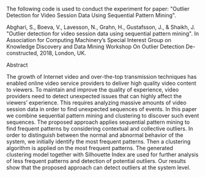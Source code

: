 The following code is used to conduct the experiment for paper: "Outlier Detection for Video Session Data Using Sequential Pattern Mining".

Abghari, S., Boeva, V., Lavesson, N., Grahn, H., Gustafsson, J., & Shaikh, J. "Outlier detection for video session data using sequential pattern mining". 
In Association for Computing Machinery’s Special Interest Group on Knowledge Discovery and Data Mining Workshop On Outlier Detection De-constructed, 2018, London, UK.

Abstract

The growth of Internet video and over-the-top transmission techniques has enabled online video service providers to deliver high quality video content to viewers. 
To maintain and improve the quality of experience, video providers need to detect unexpected issues that can highly affect the viewers’ experience. This requires 
analyzing massive amounts of video session data in order to find unexpected sequences of events. In this paper we combine sequential pattern mining and clustering
to discover such event sequences. The proposed approach applies sequential pattern mining to find frequent patterns by considering contextual and collective outliers. 
In order to distinguish between the normal and abnormal behavior of the system, we initially identify the most frequent patterns. Then a clustering algorithm is 
applied on the most frequent patterns. The generated clustering model together with Silhouette Index are used for further analysis of less frequent patterns and 
detection of potential outliers. Our results show that the proposed approach can detect outliers at the system level.
